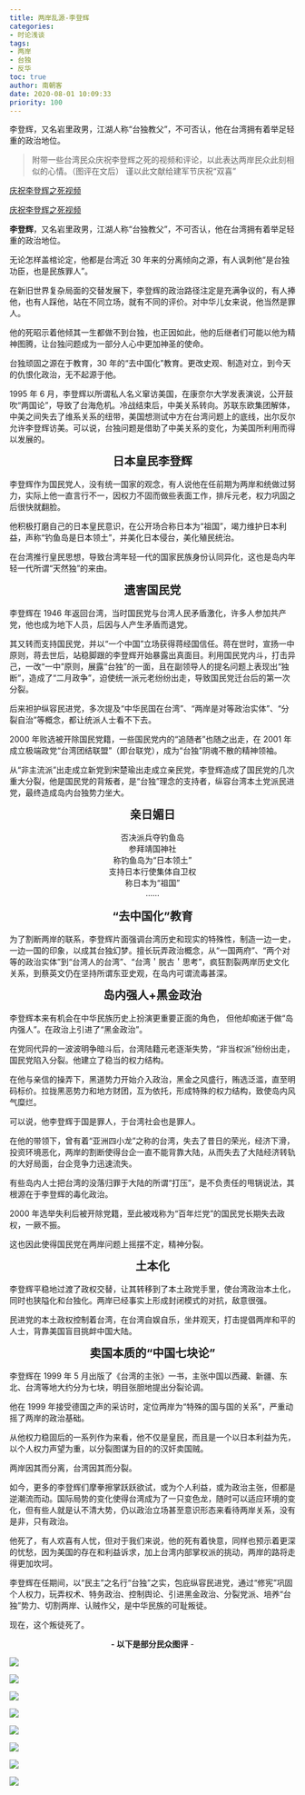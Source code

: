 ```yaml
---
title: 两岸乱源-李登辉
categories:
- 时论浅谈
tags:
- 两岸
- 台独
- 反华
toc: true
author: 南朝客
date: 2020-08-01 10:09:33
priority: 100
---
```


李登辉，又名岩里政男，江湖人称“台独教父”，不可否认，他在台湾拥有着举足轻重的政治地位。

<!-- more -->

> 附带一些台湾民众庆祝李登辉之死的视频和评论，以此表达两岸民众此刻相似的心情。（图评在文后）
谨以此文献给建军节庆祝“双喜”

[庆祝李登辉之死视频](http://t.cn/A6U4Kv8z?m=4533115747835479&u=2821715870)

[庆祝李登辉之死视频](http://t.cn/A6U49Ro5?m=4533120608766521&u=2821715870)

**李登辉**，又名岩里政男，江湖人称“台独教父”，不可否认，他在台湾拥有着举足轻重的政治地位。

无论怎样盖棺论定，他都是台湾近 30 年来的分离倾向之源，有人讽刺他“是台独功臣，也是民族罪人”。

在新旧世界复杂局面的交替发展下，李登辉的政治路径注定是充满争议的，有人捧他，也有人踩他，站在不同立场，就有不同的评价。对中华儿女来说，他当然是罪人。

他的死昭示着他倾其一生都做不到台独，也正因如此，他的后继者们可能以他为精神图腾，让台独问题成为一部分人心中更加神圣的使命。

台独顽固之源在于教育，30 年的“去中国化”教育。更改史观、制造对立，到今天的仇恨化政治，无不起源于他。

1995 年 6 月，李登辉以所谓私人名义窜访美国，在康奈尔大学发表演说，公开鼓吹“两国论”，导致了台海危机。冷战结束后，中美关系转向。苏联东欧集团解体，中美之间失去了维系关系的纽带，美国想测试中方在台湾问题上的底线，出尔反尔允许李登辉访美。可以说，台独问题是借助了中美关系的变化，为美国所利用而得以发展的。
<br>

<center style="font-weight: bold; font-size: 20px; margin-bottom: 1rem;">日本皇民李登辉</center>

李登辉作为国民党人，没有统一国家的观念，有人说他在任前期为两岸和统做过努力，实际上他一直言行不一，因权力不固而做些表面工作，排斥元老，权力巩固之后很快就翻脸。

他积极打磨自己的日本皇民意识，在公开场合称日本为“祖国”，竭力维护日本利益，声称“钓鱼岛是日本领土”，并美化日本侵台，美化殖民统治。

在台湾推行皇民思想，导致台湾年轻一代的国家民族身份认同异化，这也是岛内年轻一代所谓“天然独”的来由。
<br>

<center style="font-weight: bold; font-size: 20px; margin-bottom: 1rem;">遗害国民党</center>

李登辉在 1946 年返回台湾，当时国民党与台湾人民矛盾激化，许多人参加共产党，他也成为地下人员，后因与人产生矛盾而退党。

其又转而支持国民党，并以“一个中国”立场获得蒋经国信任。蒋在世时，宣扬一中原则，蒋去世后，站稳脚跟的李登辉开始暴露出真面目。利用国民党内斗，打击异己，一改“一中”原则，展露“台独”的一面，且在副领导人的提名问题上表现出“独断”，造成了“二月政争”，迫使统一派元老纷纷出走，导致国民党迁台后的第一次分裂。

后来袒护纵容民进党，多次提及“中华民国在台湾”、“两岸是对等政治实体”、“分裂自治”等概念，都让统派人士看不下去。

2000 年败选被开除国民党籍，一些国民党内的“追随者”也随之出走，在 2001 年成立极端政党“台湾团结联盟”（即台联党），成为“台独”阴魂不散的精神领袖。

从“非主流派”出走成立新党到宋楚瑜出走成立亲民党，李登辉造成了国民党的几次重大分裂，他是国民党的背叛者，是“台独”理念的支持者，纵容台湾本土党派民进党，最终造成岛内台独势力坐大。
<br>

<center style="font-weight: bold; font-size: 20px; margin-bottom: 1rem;">亲日媚日</center>

<center>否决派兵夺钓鱼岛</center>

<center>参拜靖国神社</center>

<center>称钓鱼岛为“日本领土”</center>

<center>支持日本行使集体自卫权</center>

<center>称日本为“祖国”</center>

<center>……</center>
<br>

<center style="font-weight: bold; font-size: 20px; margin-bottom: 1rem;">“去中国化”教育</center>

为了割断两岸的联系，李登辉片面强调台湾历史和现实的特殊性，制造一边一史，一边一国的印象，以成其台独幻梦。擅长玩弄政治概念，从“一国两府”、“两个对等的政治实体”到“台湾人的台湾”、“台湾＇脱古＇思考”，疯狂割裂两岸历史文化关系，到蔡英文仍在坚持所谓东亚史观，在岛内可谓流毒甚深。
<br>

<center style="font-weight: bold; font-size: 20px; margin-bottom: 1rem;">岛内强人+黑金政治</center>

李登辉本来有机会在中华民族历史上扮演更重要正面的角色， 但他却痴迷于做“岛内强人”。在政治上引进了“黑金政治”。

在党同代异的一波波明争暗斗后，台湾陆籍元老逐渐失势，“非当权派”纷纷出走，国民党陷入分裂。他建立了稳当的权力结构。

在他与亲信的操弄下，黑道势力开始介入政治，黑金之风盛行，贿选泛滥，直至明码标价。拉拢黑恶势力和地方财团，互为依托，形成特殊的权力结构，致使岛内风气糜烂。

可以说，他李登辉于国是罪人，于台湾社会也是罪人。

在他的带领下，曾有着“亚洲四小龙”之称的台湾，失去了昔日的荣光，经济下滑，投资环境恶化，两岸的割断使得台企一直不能背靠大陆，从而失去了大陆经济转轨的大好局面，台企竞争力迅速流失。

有些岛内人士把台湾的没落归罪于大陆的所谓“打压”，是不负责任的甩锅说法，其根源在于李登辉的毒化政治。

2000 年选举失利后被开除党籍，至此被戏称为“百年烂党”的国民党长期失去政权，一厥不振。

这也因此使得国民党在两岸问题上摇摆不定，精神分裂。
<br>

<center style="font-weight: bold; font-size: 20px; margin-bottom: 1rem;">土本化</center>

李登辉平稳地过渡了政权交替，让其转移到了本土政党手里，使台湾政治本土化，同时也狭隘化和台独化。两岸已经事实上形成封闭模式的对抗，敌意很强。

民进党的本土政权控制着台湾，在台湾自娱自乐，坐井观天，打击提倡两岸和平的人士，背靠美国盲目挑衅中国大陆。
<br>

<center style="font-weight: bold; font-size: 20px; margin-bottom: 1rem;">卖国本质的“中国七块论”</center>

李登辉在 1999 年 5 月出版了《台湾的主张》一书，主张中国以西藏、新疆、东北、台湾等地大约分为七块，明目张胆地提出分裂论调。

他在 1999 年接受德国之声的采访时，定位两岸为“特殊的国与国的关系”，严重动摇了两岸的政治基础。

从他权力稳固后的一系列作为来看，他不仅是皇民，而且是一个以日本利益为先，以个人权力声望为重，以分裂图谋为目的的汉奸卖国贼。

两岸因其而分离，台湾因其而分裂。

如今，更多的李登辉们摩拳擦掌跃跃欲试，或为个人利益，或为政治主张，但都是逆潮流而动。国际局势的变化使得台湾成为了一只变色龙，随时可以适应环境的变化，但有些人就是认不清大势，仍以政治立场甚至意识形态来看待两岸关系，没有是非，只有政治。

他死了，有人欢喜有人忧，但对于我们来说，他的死有着快意，同样也预示着更深的忧愁，因为美国的存在和利益诉求，加上台湾内部掌权派的挑动，两岸的路将走得更加坎坷。


李登辉在任期间，以“民主”之名行“台独”之实，包庇纵容民进党，通过“修宪”巩固个人权力，玩弄权术、特务政治、控制舆论、引进黑金政治、分裂党派、培养“台独”势力、切割两岸、认贼作父，是中华民族的可耻叛徒。

现在，这个叛徒死了。

<center> <b>- 以下是部分民众图评</b> - </center>



![](http://write.godread.cn/lianganluanyuan/pingjia-01.jpg)

![](http://write.godread.cn/lianganluanyuan/pingjia-02.jpg)



![](http://write.godread.cn/lianganluanyuan/pingjia-03.jpg)

![](http://write.godread.cn/lianganluanyuan/pingjia-04.jpg)

![](http://write.godread.cn/lianganluanyuan/pingjia-05.jpg)

![](http://write.godread.cn/lianganluanyuan/pingjia-06.jpg)

![](http://write.godread.cn/lianganluanyuan/pingjia-07.jpg)

![](http://write.godread.cn/lianganluanyuan/pingjia-08.jpg)